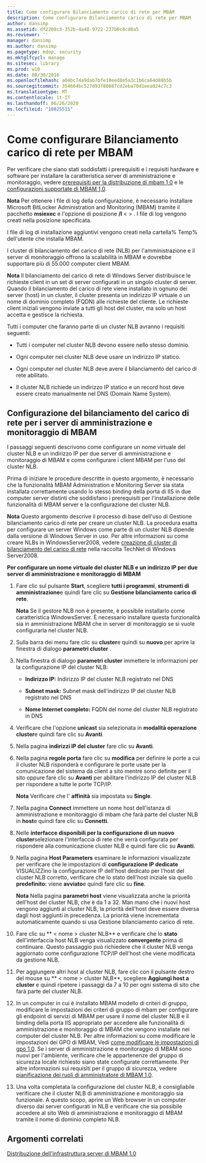 ```yaml
---
title: Come configurare Bilanciamento carico di rete per MBAM
description: Come configurare Bilanciamento carico di rete per MBAM
author: dansimp
ms.assetid: df2208c3-352b-4a48-9722-237b0c8cd6a5
ms.reviewer: ''
manager: dansimp
ms.author: dansimp
ms.pagetype: mdop, security
ms.mktglfcycl: manage
ms.sitesec: library
ms.prod: w10
ms.date: 08/30/2016
ms.openlocfilehash: a04bc74a9dab7bfe18eed8e5a3c1b6ca64d88b5b
ms.sourcegitcommit: 354664bc527d93f80687cd2eba70d1eea024c7c3
ms.translationtype: MT
ms.contentlocale: it-IT
ms.lasthandoff: 06/26/2020
ms.locfileid: "10825515"
---
```

# Come configurare Bilanciamento carico di rete per MBAM


Per verificare che siano stati soddisfatti i prerequisiti e i requisiti hardware e software per installare la caratteristica server di amministrazione e monitoraggio, vedere [prerequisiti per la distribuzione di mbam 1,0](mbam-10-deployment-prerequisites.md) e le [configurazioni supportate di MBAM 1,0](mbam-10-supported-configurations.md).

**Nota**  Per ottenere i file di log della configurazione, è necessario installare Microsoft BitLocker Administration and Monitoring (MBAM) tramite il pacchetto **msiexec** e l'opzione di posizione **/l** &lt; &gt; . I file di log vengono creati nella posizione specificata.

I file di log di installazione aggiuntivi vengono creati nella cartella% Temp% dell'utente che installa MBAM.

 

I cluster di bilanciamento del carico di rete (NLB) per l'amministrazione e il server di monitoraggio offrono la scalabilità in MBAM e dovrebbe supportare più di 55.000 computer client MBAM.

**Nota**  Il bilanciamento del carico di rete di Windows Server distribuisce le richieste client in un set di server configurati in un singolo cluster di server. Quando il bilanciamento del carico di rete viene installato in ognuno dei server (host) in un cluster, il cluster presenta un indirizzo IP virtuale o un nome di dominio completo (FQDN) alle richieste del cliente. Le richieste client iniziali vengono inviate a tutti gli host del cluster, ma solo un host accetta e gestisce la richiesta.

Tutti i computer che faranno parte di un cluster NLB avranno i requisiti seguenti:

-   Tutti i computer nel cluster NLB devono essere nello stesso dominio.

-   Ogni computer nel cluster NLB deve usare un indirizzo IP statico.

-   Ogni computer nel cluster NLB deve avere il bilanciamento del carico di rete abilitato.

-   Il cluster NLB richiede un indirizzo IP statico e un record host deve essere creato manualmente nel DNS (Domain Name System).

 

## Configurazione del bilanciamento del carico di rete per i server di amministrazione e monitoraggio di MBAM


I passaggi seguenti descrivono come configurare un nome virtuale del cluster NLB e un indirizzo IP per due server di amministrazione e monitoraggio di MBAM e come configurare i client MBAM per l'uso del cluster NLB.

Prima di iniziare le procedure descritte in questo argomento, è necessario che la funzionalità MBAM Administration e Monitoring Server sia stata installata correttamente usando lo stesso binding della porta di IIS in due computer server distinti che soddisfano i prerequisiti per l'installazione delle funzionalità di MBAM server e la configurazione del cluster NLB.

**Nota**  Questo argomento descrive il processo di base dell'uso di Gestione bilanciamento carico di rete per creare un cluster NLB. La procedura esatta per configurare un server Windows come parte di un cluster NLB dipende dalla versione di Windows Server in uso. Per altre informazioni su come creare NLBs in WindowsServer2008, vedere [creazione di cluster di bilanciamento del carico di rete](https://go.microsoft.com/fwlink/?LinkId=197176) nella raccolta TechNet di Windows Server2008.

 

**Per configurare un nome virtuale del cluster NLB e un indirizzo IP per due server di amministrazione e monitoraggio di MBAM**

1.  Fare clic sul pulsante **Start**, scegliere **tutti i programmi**, **strumenti di amministrazione**e quindi fare clic su **Gestione bilanciamento carico di rete**.

    **Nota**  Se il gestore NLB non è presente, è possibile installarlo come caratteristica WindowsServer. È necessario installare questa funzionalità sia in amministrazione MBAM che in server di monitoraggio se si vuole configurarla nel cluster NLB.

     

2.  Sulla barra dei menu fare clic su **cluster**e quindi su **nuovo** per aprire la finestra di dialogo **parametri cluster** .

3.  Nella finestra di dialogo **parametri cluster** immettere le informazioni per la configurazione IP del cluster NLB:

    -   **Indirizzo IP:** Indirizzo IP del cluster NLB registrato nel DNS

    -   **Subnet mask:** Subnet mask dell'indirizzo IP del cluster NLB registrato nel DNS

    -   **Nome Internet completo:** FQDN del nome del cluster NLB registrato in DNS

4.  Verificare che l'opzione **unicast** sia selezionata in **modalità operazione cluster**e quindi fare clic su **Avanti**.

5.  Nella pagina **indirizzi IP del cluster** fare clic su **Avanti**.

6.  Nella pagina **regole porta** fare clic su **modifica** per definire le porte a cui il cluster NLB risponderà e configurare le porte usate per la comunicazione del sistema da client a sito mentre sono definite per il sito oppure fare clic su **Avanti** per abilitare l'indirizzo IP del cluster NLB per rispondere a tutte le porte TCP/IP.

    **Nota**  Verificare che l' **affinità** sia impostata su **Single**.

     

7.  Nella pagina **Connect** immettere un nome host dell'istanza di amministrazione e monitoraggio di mbam che farà parte del cluster NLB in **host**e quindi fare clic su **Connetti**.

8.  Nelle **interfacce disponibili per la configurazione di un nuovo cluster**selezionare l'interfaccia di rete che verrà configurata per rispondere alla comunicazione cluster NLB e quindi fare clic su **Avanti**.

9.  Nella pagina **Host Parameters** esaminare le informazioni visualizzate per verificare che le impostazioni di **configurazione IP dedicate** VISUALIZZino la configurazione IP dell'host dedicato per l'host del cluster NLB corretto, verificare che lo stato dell'host iniziale sia quello **predefinito:** viene **avviato**e quindi fare clic su **fine**.

    **Nota**  Nella pagina **parametri host** viene visualizzata anche la priorità dell'host del cluster NLB, che è da 1 a 32. Man mano che i nuovi host vengono aggiunti al cluster NLB, la priorità dell'host deve essere diversa dagli host aggiunti in precedenza. La priorità viene incrementata automaticamente quando si usa Gestione bilanciamento carico di rete.

     

10. Fare clic su ** &lt; nome &gt; cluster NLB** e verificare che lo **stato** dell'interfaccia host NLB venga visualizzato **convergente** prima di continuare. Questo passaggio può richiedere che il cluster NLB venga aggiornato come configurazione TCP/IP dell'host che viene modificata da gestione NLB.

11. Per aggiungere altri host al cluster NLB, fare clic con il pulsante destro del mouse su ** &lt; nome &gt; cluster NLB**, scegliere **Aggiungi host a cluster** e quindi ripetere i passaggi da 7 a 10 per ogni sistema di sito che farà parte del cluster NLB.

12. In un computer in cui è installato MBAM modello di criteri di gruppo, modificare le impostazioni dei criteri di gruppo di mbam per configurare gli endpoint di servizi di MBAM per usare il nome del cluster NLB e il binding della porta IIS appropriato per accedere alle funzionalità di amministrazione e monitoraggio di MBAM che vengono installate nei computer del cluster NLB. Per altre informazioni su come modificare le impostazioni dei GPO di MBAM, Vedi [come modificare le impostazioni di gpo 1,0](how-to-edit-mbam-10-gpo-settings.md). Se i server di amministrazione e monitoraggio di MBAM sono nuovi per l'ambiente, verificare che le appartenenze del gruppo di sicurezza locale richiesto siano state configurate correttamente. Per altre informazioni sui requisiti per il gruppo di sicurezza, vedere [pianificazione dei ruoli di amministratore di MBAM 1,0](planning-for-mbam-10-administrator-roles.md).

13. Una volta completata la configurazione del cluster NLB, è consigliabile verificare che il cluster NLB di amministrazione e monitoraggio sia funzionale. A questo scopo, aprire un Web browser in un computer diverso dai server configurati in NLB e verificare che sia possibile accedere al sito Web di amministrazione e monitoraggio di MBAM tramite il nome di dominio completo NLB.

## Argomenti correlati


[Distribuzione dell'infrastruttura server di MBAM 1.0](deploying-the-mbam-10-server-infrastructure.md)

 

 






